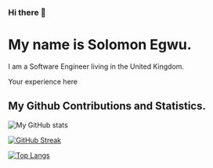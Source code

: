 ### Hi there 👋

<!--
**solomonsquare/solomonsquare** is a ✨ _special_ ✨ repository because its `README.md` (this file) appears on your GitHub profile.

Here are some ideas to get you started:

- 🔭 I’m currently working on ...
- 🌱 I’m currently learning ...
- 👯 I’m looking to collaborate on ...
- 🤔 I’m looking for help with ...
- 💬 Ask me about ...
- 📫 How to reach me: ...
- 😄 Pronouns: ...
- ⚡ Fun fact: ...
-->
# My name is Solomon Egwu.
I am a Software Engineer living in  the United Kingdom.


Your experience here

<!-- [![My github activity graph](https://activity-graph.herokuapp.com/graph?username=solomonsquare&theme=dracula)](https://github.com/solomonsquare/github-readme-activity-graph) -->


## My Github Contributions and Statistics.
![My GitHub stats](https://github-readme-stats.vercel.app/api?username=solomonsquare&show_icons=true&theme=radical)



[![GitHub Streak](https://github-readme-streak-stats.herokuapp.com/?user=solomonsquare&theme=dark)](https://git.io/streak-stats)

[![Top Langs](https://github-readme-stats.vercel.app/api/top-langs/?username=solomonsquare&layout=compact)](https://github.com/solomonsquare/github-readme-stats)
